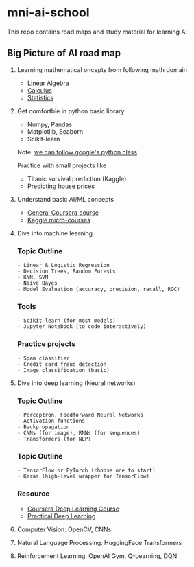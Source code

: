 # mni-ai-school
This repo contains road maps and study material for learning AI


## Big Picture of AI road map
1. Learning mathematical oncepts from following math domain
   - [Linear Algebra](Linear-Algebra/linear-algebra-resources.md)
   - [Calculus](calculus/calculus-resources.md)
   - [Statistics](Statistics/statics-resources.md)

2. Get comfortble in python basic library
    - Numpy, Pandas
    - Matplotlib, Seaborn
    - Scikit-learn

    Note: [we can follow google's python class](https://developers.google.com/edu/python)

    Practice with small projects like 
    - Titanic survival prediction (Kaggle)
    - Predicting house prices

3. Understand basic AI/ML concepts
   - [General Coursera course](https://www.coursera.org/learn/ai-for-everyone/home/week/1)
   - [Kaggle micro-courses](https://www.kaggle.com/learn)

4. Dive into machine learning
   ### Topic Outline
       - Linear & Logistic Regression
       - Decision Trees, Random Forests
       - KNN, SVM
       - Naive Bayes
       - Model Evaluation (accuracy, precision, recall, ROC)

   ### Tools 
       - Scikit-learn (for most models)
       - Jupyter Notebook (to code interactively)


   ### Practice projects
       - Spam classifier
       - Credit card fraud detection
       - Image classification (basic)


5. Dive into deep learning (Neural networks)
   ### Topic Outline

       - Perceptron, Feedforward Neural Networks
       - Activation functions
       - Backpropagation
       - CNNs (for image), RNNs (for sequences)
       - Transformers (for NLP)

   ### Topic Outline
       - TensorFlow or PyTorch (choose one to start)
       - Keras (high-level wrapper for TensorFlow)
   ### Resource
   - [Coursera Deep Learning Course](https://www.coursera.org/specializations/deep-learning)
   - [Practical Deep Learning](https://course.fast.ai/)

6. Computer Vision: OpenCV, CNNs
7. Natural Language Processing: HuggingFace Transformers
8. Reinforcement Learning: OpenAI Gym, Q-Learning, DQN

